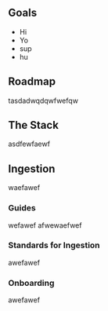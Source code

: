 ## Goals

- Hi
- Yo
- sup
- hu
## Roadmap

tasdadwqdqwfwefqw
## The Stack

asdfewfaewf

## Ingestion
waefawef


### Guides
wefawef
afwewaefwef

### Standards for Ingestion
awefawef

### Onboarding
awefawef
